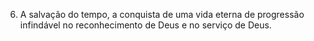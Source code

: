 ﻿6. A salvação do tempo, a conquista de uma vida eterna de progressão infindável no reconhecimento de Deus e no serviço de Deus.